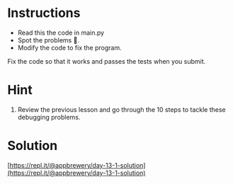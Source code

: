 # Instructions

- Read this the code in main.py
- Spot the problems 🐞.
- Modify the code to fix the program.

Fix the code so that it works and passes the tests when you submit.

# Hint

1. Review the previous lesson and go through the 10 steps to tackle these debugging problems.

# Solution

[https://repl.it/@appbrewery/day-13-1-solution](https://repl.it/@appbrewery/day-13-1-solution)
